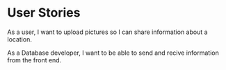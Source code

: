 # User Stories

As a user, I want to upload pictures so I can share information about a location.

As a Database developer, I want to be able to send and recive information from the front end.
